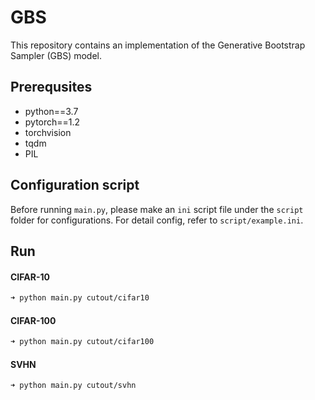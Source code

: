 # GBS

This repository contains an implementation of the Generative Bootstrap Sampler (GBS) model.

## Prerequsites

- python==3.7
- pytorch==1.2
- torchvision
- tqdm
- PIL

## Configuration script

Before running `main.py`, please make an `ini` script file under the `script` folder for configurations. 
For detail config, refer to `script/example.ini`.

## Run
#### CIFAR-10
```sh
➜ python main.py cutout/cifar10
```
#### CIFAR-100
```sh
➜ python main.py cutout/cifar100
```
#### SVHN
```sh
➜ python main.py cutout/svhn
```